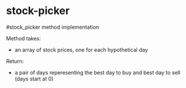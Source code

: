 # stock-picker
#stock_picker method implementation

Method takes:
  - an array of stock prices, one for each hypothetical day

Return:
  - a pair of days reperesenting the best day to buy and best day to sell (days start at 0)